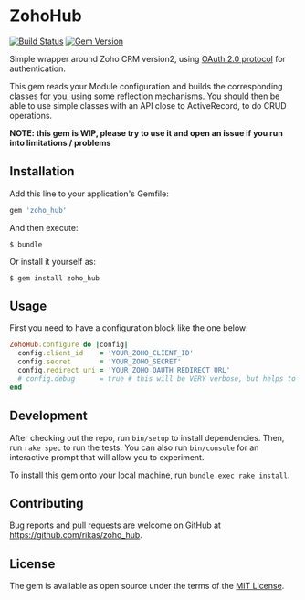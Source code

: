 # ZohoHub

[![Build Status](https://travis-ci.com/rikas/zoho_hub.svg?branch=master)](https://travis-ci.com/rikas/zoho_hub)
[![Gem Version](https://badge.fury.io/rb/zoho_hub.svg)](https://badge.fury.io/rb/zoho_hub)

Simple wrapper around Zoho CRM version2, using [OAuth 2.0 protocol](https://www.zoho.com/crm/help/api/v2/#OAuth2_0)
for authentication.

This gem reads your Module configuration and builds the corresponding classes for you, using some
reflection mechanisms. You should then be able to use simple classes with an API close to
ActiveRecord, to do CRUD operations.

**NOTE: this gem is WIP, please try to use it and open an issue if you run into limitations / problems**

## Installation

Add this line to your application's Gemfile:

```ruby
gem 'zoho_hub'
```

And then execute:

    $ bundle

Or install it yourself as:

    $ gem install zoho_hub

## Usage

First you need to have a configuration block like the one below:

```ruby
ZohoHub.configure do |config|
  config.client_id    = 'YOUR_ZOHO_CLIENT_ID'
  config.secret       = 'YOUR_ZOHO_SECRET'
  config.redirect_uri = 'YOUR_ZOHO_OAUTH_REDIRECT_URL'
  # config.debug      = true # this will be VERY verbose, but helps to identify bugs / problems
end
```

## Development

After checking out the repo, run `bin/setup` to install dependencies. Then, run `rake spec` to run
the tests. You can also run `bin/console` for an interactive prompt that will allow you to
experiment.

To install this gem onto your local machine, run `bundle exec rake install`.

## Contributing

Bug reports and pull requests are welcome on GitHub at https://github.com/rikas/zoho_hub.

## License

The gem is available as open source under the terms of the [MIT License](https://opensource.org/licenses/MIT).
